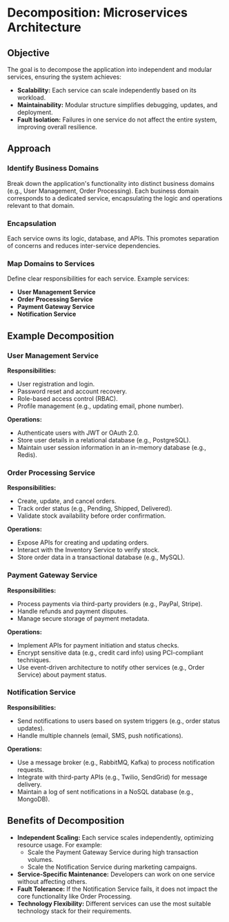 # Decomposition: Microservices Architecture

## Objective

The goal is to decompose the application into independent and modular services, ensuring the system achieves:

- **Scalability:** Each service can scale independently based on its workload.
- **Maintainability:** Modular structure simplifies debugging, updates, and deployment.
- **Fault Isolation:** Failures in one service do not affect the entire system, improving overall resilience.

## Approach

### Identify Business Domains

Break down the application's functionality into distinct business domains (e.g., User Management, Order Processing). Each business domain corresponds to a dedicated service, encapsulating the logic and operations relevant to that domain.

### Encapsulation

Each service owns its logic, database, and APIs. This promotes separation of concerns and reduces inter-service dependencies.

### Map Domains to Services

Define clear responsibilities for each service. Example services:

- **User Management Service**
- **Order Processing Service**
- **Payment Gateway Service**
- **Notification Service**

## Example Decomposition

### User Management Service

**Responsibilities:**

- User registration and login.
- Password reset and account recovery.
- Role-based access control (RBAC).
- Profile management (e.g., updating email, phone number).

**Operations:**

- Authenticate users with JWT or OAuth 2.0.
- Store user details in a relational database (e.g., PostgreSQL).
- Maintain user session information in an in-memory database (e.g., Redis).

### Order Processing Service

**Responsibilities:**

- Create, update, and cancel orders.
- Track order status (e.g., Pending, Shipped, Delivered).
- Validate stock availability before order confirmation.

**Operations:**

- Expose APIs for creating and updating orders.
- Interact with the Inventory Service to verify stock.
- Store order data in a transactional database (e.g., MySQL).

### Payment Gateway Service

**Responsibilities:**

- Process payments via third-party providers (e.g., PayPal, Stripe).
- Handle refunds and payment disputes.
- Manage secure storage of payment metadata.

**Operations:**

- Implement APIs for payment initiation and status checks.
- Encrypt sensitive data (e.g., credit card info) using PCI-compliant techniques.
- Use event-driven architecture to notify other services (e.g., Order Service) about payment status.

### Notification Service

**Responsibilities:**

- Send notifications to users based on system triggers (e.g., order status updates).
- Handle multiple channels (email, SMS, push notifications).

**Operations:**

- Use a message broker (e.g., RabbitMQ, Kafka) to process notification requests.
- Integrate with third-party APIs (e.g., Twilio, SendGrid) for message delivery.
- Maintain a log of sent notifications in a NoSQL database (e.g., MongoDB).

## Benefits of Decomposition

- **Independent Scaling:** Each service scales independently, optimizing resource usage. For example:
  - Scale the Payment Gateway Service during high transaction volumes.
  - Scale the Notification Service during marketing campaigns.
- **Service-Specific Maintenance:** Developers can work on one service without affecting others.
- **Fault Tolerance:** If the Notification Service fails, it does not impact the core functionality like Order Processing.
- **Technology Flexibility:** Different services can use the most suitable technology stack for their requirements.